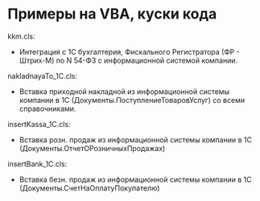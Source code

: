 # Примеры на VBA, куски кода

kkm.cls:
- Интеграция с 1С бухгалтерия, Фискального Регистратора (ФР - Штрих-М) по N 54-ФЗ с информационной системой компании.

nakladnayaTo_1C.cls:
- Вставка приходной накладной из информационной системы компании в 1С (Документы.ПоступлениеТоваровУслуг) со всеми справочниками.

insertKassa_1C.cls:
- Вставка розн. продаж из информационной системы компании в 1С (Документы.ОтчетОРозничныхПродажах)

insertBank_1C.cls:
- Вставка безн. продаж из информационной системы компании в 1С (Документы.СчетНаОплатуПокупателю)
